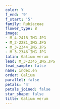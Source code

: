 ```yaml
---
color: Y
f_end: '9'
f_start: '5'
family: Rubiaceae
flower_type: B
image:
- M_4-2418_IMG.JPG
- M_2-2281_IMG.JPG
- M_3-2344_IMG.JPG
- M_3-2346_IMG.JPG
latin: Galium verum
lead: M_3-2345_IMG.JPG
lead_sample: false
name: index.en
order: Galium
parallel: false
petals: '4'
petals_joined: false
star_shape: false
title: Galium verum
---
```

